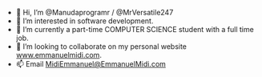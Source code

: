 - 👋 Hi, I’m @Manudaprogramr / @MrVersatile247
- 👀 I’m interested in software development.
- 🌱 I’m currently a part-time COMPUTER SCIENCE student with a full time job.  
- 💞️ I’m looking to collaborate on my personal website www.emmanuelmidi.com.
- 📫 Email MidiEmmanuel@EmmanuelMidi.com

<!---
Manudaprogramr/Manudaprogramr is a ✨ special ✨ repository because its `README.md` (this file) appears on your GitHub profile.
You can click the Preview link to take a look at your changes.
--->
